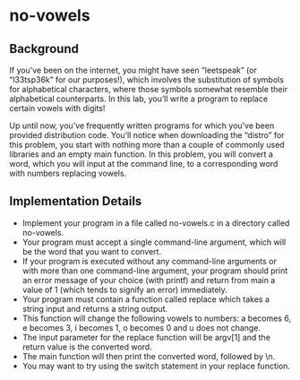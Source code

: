 # no-vowels

## Background
If you’ve been on the internet, you might have seen “leetspeak” (or “l33tsp36k” for our purposes!), which involves the substitution of symbols for alphabetical characters, where those symbols somewhat resemble their alphabetical counterparts. In this lab, you’ll write a program to replace certain vowels with digits!

Up until now, you’ve frequently written programs for which you’ve been provided distribution code. You’ll notice when downloading the “distro” for this problem, you start with nothing more than a couple of commonly used libraries and an empty main function. In this problem, you will convert a word, which you will input at the command line, to a corresponding word with numbers replacing vowels.

## Implementation Details
* Implement your program in a file called no-vowels.c in a directory called no-vowels.
* Your program must accept a single command-line argument, which will be the word that you want to convert.
* If your program is executed without any command-line arguments or with more than one command-line argument, your program should print an error message of your choice (with printf) and return from main a value of 1 (which tends to signify an error) immediately.
* Your program must contain a function called replace which takes a string input and returns a string output.
* This function will change the following vowels to numbers: a becomes 6, e becomes 3, i becomes 1, o becomes 0 and u does not change.
* The input parameter for the replace function will be argv[1] and the return value is the converted word.
* The main function will then print the converted word, followed by \n.
* You may want to try using the switch statement in your replace function.
